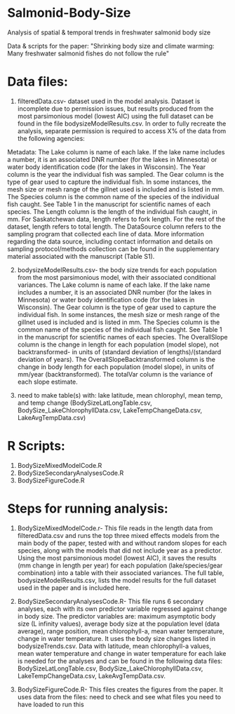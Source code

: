 # Salmonid-Body-Size
Analysis of spatial &amp; temporal trends in freshwater salmonid body size

Data & scripts for the paper: "Shrinking body size and climate warming: Many freshwater salmonid fishes do not follow the rule"

# Data files:
1) filteredData.csv- dataset used in the model analysis. Dataset is incomplete due to permission issues, but results produced from the most parsimonious model (lowest AIC) using the full dataset can be found in the file bodysizeModelResults.csv. In order to fully recreate the analysis, separate permission is required to access X% of the data from the following agencies:



Metadata: The Lake column is name of each lake. If the lake name includes a number, it is an associated DNR number (for the lakes in Minnesota) or water body identification code (for the lakes in Wisconsin). The Year column is the year the individual fish was sampled. The Gear column is the type of gear used to capture the individual fish. In some instances, the mesh size or mesh range of the gillnet used is included and is listed in mm. The Species column is the common name of the species of the individual fish caught. See Table 1 in the manuscript for scientific names of each species. The Length column is the length of the individual fish caught, in mm. For Saskatchewan data, length refers to fork length. For the rest of the dataset, length refers to total length. The DataSource column refers to the sampling program that collected each line of data. More information regarding the data source, including contact information and details on sampling protocol/methods collection can be found in the supplementary material associated with the manuscript (Table S1).



2) bodysizeModelResults.csv- the body size trends for each population from the most parsimonious model, with their associated conditional variances. The Lake column is name of each lake. If the lake name includes a number, it is an associated DNR number (for the lakes in Minnesota) or water body identification code (for the lakes in Wisconsin). The Gear column is the type of gear used to capture the individual fish. In some instances, the mesh size or mesh range of the gillnet used is included and is listed in mm. The Species column is the common name of the species of the individual fish caught. See Table 1 in the manuscript for scientific names of each species. The OverallSlope column is the change in length for each population (model slope), not backtransformed- in units of (standard deviation of lengths)/(standard deviation of years). The OverallSlopeBacktransformed column is the change in body length for each population (model slope), in units of mm/year (backtransformed). The totalVar column is the variance of each slope estimate.

3) need to make table(s) with: lake latitude, mean chlorophyl, mean temp, and temp change
  (BodySizeLatLongTable.csv, BodySize_LakeChlorophyllData.csv, LakeTempChangeData.csv, LakeAvgTempData.csv)


# R Scripts:
1) BodySizeMixedModelCode.R
2) BodySizeSecondaryAnalysesCode.R
3) BodySizeFigureCode.R


# Steps for running analysis:
1) BodySizeMixedModelCode.r- This file reads in the length data from filteredData.csv and runs the top three mixed effects models from the main body of the paper, tested with and without random slopes for each species, along with the models that did not include year as a predictor. Using the most parsimonious model (lowest AIC), it saves the results (mm change in length per year) for each population (lake/species/gear combination) into a table with their associated variances. The full table,  bodysizeModelResults.csv, lists the model results for the full dataset used in the paper and is included here.


2) BodySizeSecondaryAnalysesCode.R- This file runs 6 secondary analyses, each with its own predictor variable regressed against change in body size. The predictor variables are: maximum asymptotic body size (L infinity values), average body size at the population level (data average), range position, mean chlorophyll-a, mean water temperature, change in water temperature. It uses the body size changes listed in bodysizeTrends.csv. Data with latitude, mean chlorophyll-a values, mean water temperature and change in water temperature for each lake is needed for the analyses and can be found in the following data files: BodySizeLatLongTable.csv, BodySize_LakeChlorophyllData.csv, LakeTempChangeData.csv, LakeAvgTempData.csv.

3) BodySizeFigureCode.R- This files creates the figures from the paper. It uses data from the files: need to check and see what files you need to have loaded to run this



